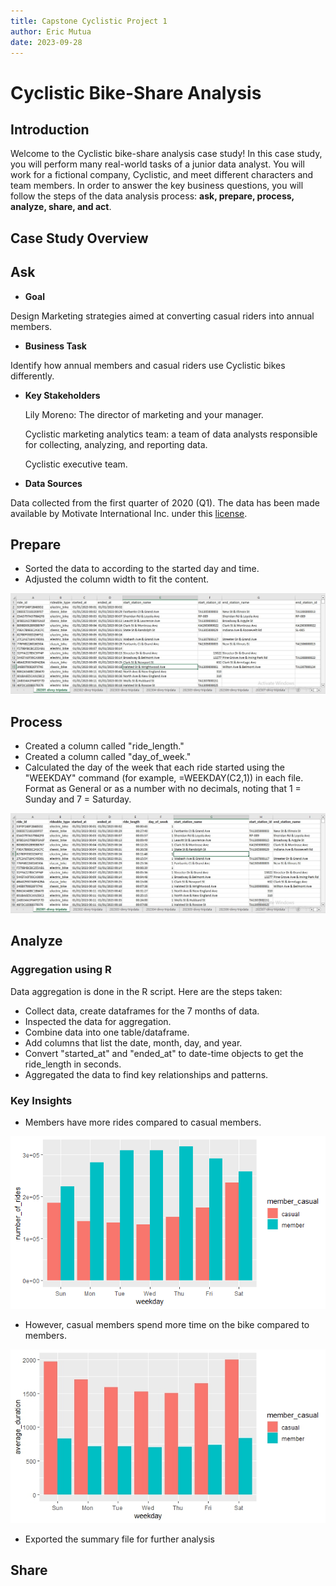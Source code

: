 ```yaml
---
title: Capstone Cyclistic Project 1
author: Eric Mutua
date: 2023-09-28
---
```


# Cyclistic Bike-Share Analysis

## Introduction

Welcome to the Cyclistic bike-share analysis case study! In this case study, you will perform many real-world tasks of a junior data analyst. You will work for a fictional company, Cyclistic, and meet different characters and team members. In order to answer the key business questions, you will follow the steps of the data analysis process: **ask, prepare, process, analyze, share, and act**.

## Case Study Overview

## Ask

-   **Goal**

Design Marketing strategies aimed at converting casual riders into annual members.

-   **Business Task**

Identify how annual members and casual riders use Cyclistic bikes differently.

-   **Key Stakeholders**

    Lily Moreno: The director of marketing and your manager.

    Cyclistic marketing analytics team: a team of data analysts responsible for collecting, analyzing, and reporting data.

    Cyclistic executive team.

-   **Data Sources**

Data collected from the first quarter of 2020 (Q1). The data has been made available by Motivate International Inc. under this [license](https://divvybikes.com/data-license-agreement).

## Prepare

-   Sorted the data to according to the started day and time.
-   Adjusted the column width to fit the content.

![Excel sheet](202301.jpg)

## Process

-   Created a column called "ride_length."
-   Created a column called "day_of_week."
-   Calculated the day of the week that each ride started using the "WEEKDAY" command (for example, =WEEKDAY(C2,1)) in each file. Format as General or as a number with no decimals, noting that 1 = Sunday and 7 = Saturday.

![Excel sheet](202301%20SORTED.jpg)

## Analyze

### Aggregation using R

Data aggregation is done in the R script. Here are the steps taken:

-   Collect data, create dataframes for the 7 months of data.
-   Inspected the data for aggregation.
-   Combine data into one table/dataframe.
-   Add columns that list the date, month, day, and year.
-   Convert "started_at" and "ended_at" to date-time objects to get the ride_length in seconds.
-   Aggregated the data to find key relationships and patterns.

### Key Insights

-   Members have more rides compared to casual members.

![Number of Rides vs. Weekday](Rplot%20no_of_rides%20vs%20weekday%20for%20user%20type.png)

-   However, casual members spend more time on the bike compared to members.

![Average Duration vs. Weekday by User Type](Rplot.jpeg)

-   Exported the summary file for further analysis

## Share
